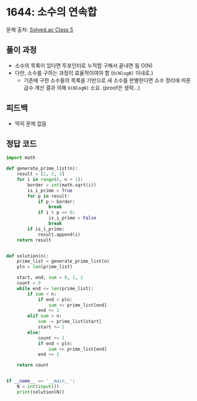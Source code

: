 # 1644: 소수의 연속합
문제 출처: [Solved.ac Class 5](https://www.acmicpc.net/problem/1644)

## 풀이 과정
* 소수의 목록이 있다면 투포인터로 누적합 구해서 끝내면 됨 O(N)
* 다만, 소수를 구하는 과정이 효율적이여야 함 (`O(NlogN)` 이내로.)
  * 기존에 구한 소수들의 목록을 기반으로 새 소수를 판별한다면 소수 정리에 따른 급수 계산 결과 의해 `O(NlogN)` 소요. (proof은 생략...)
## 피드백
* 딱히 문제 없음

## 정답 코드
```python
import math

def generate_prime_list(n):
    result = [2, 3, 5]
    for i in range(6, n + 1):
        border = int(math.sqrt(i))
        is_i_prime = True
        for p in result:
            if p > border:
                break
            if i % p == 0:
                is_i_prime = False
                break
        if is_i_prime:
            result.append(i)
    return result


def solution(n):
    prime_list = generate_prime_list(n)
    pln = len(prime_list)

    start, end, sum = 0, 1, 2
    count = 0
    while end <= len(prime_list):
        if sum < n:
            if end < pln:
                sum += prime_list[end]
            end += 1
        elif sum > n:
            sum -= prime_list[start]
            start += 1
        else:
            count += 1
            if end < pln:
                sum += prime_list[end]
            end += 1

    return count


if __name__ == '__main__':
    N = int(input())
    print(solution(N))
```

